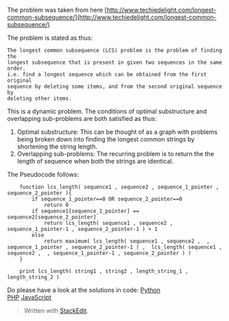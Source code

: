 The problem was taken from here [http://www.techiedelight.com/longest-common-subsequence/](http://www.techiedelight.com/longest-common-subsequence/)

The problem is stated as thus:  

    The longest common subsequence (LCS) problem is the problem of finding the  
    longest subsequence that is present in given two sequences in the same order.  
    i.e. find a longest sequence which can be obtained from the first original  
    sequence by deleting some items, and from the second original sequence by  
    deleting other items.

This is a dynamic problem. The conditions of optimal substructure and overlapping sub-problems are both satisfied as thus:
1. Optimal substructure: This can be thought of as a graph with problems being broken down into finding the longest common strings by shortening the string length.
2. Overlapping sub-problems: The recurring problem is to return the the length of sequence when both the strings are identical.     

The Pseudocode follows:
```
    function lcs_length( sequence1 , sequence2 , sequence_1_pointer , sequence_2_pointer ){  
	    if sequence_1_pointer==0 OR sequence_2_pointer==0
		    return 0
	    if sequence1[sequence_1_pointer] == sequence2[sequence_2_pointer]
		    return lcs_length( sequence1 , sequence2 , sequence_1_pointer-1 , sequence_2_pointer-1 ) + 1
	    else 
		    return maximum( lcs_length( sequence1 , sequence2 ,  , sequence_1_pointer , sequence_2_pointer-1 ) ,  lcs_length( sequence1 , sequence2 ,  , sequence_1_pointer-1 , sequence_2_pointer ) )
    }  

    print lcs_length( string1 , string2 , length_string_1 , length_string_2 )
 ```

Do please have a look at the solutions in code:
[Python](https://github.com/Trshant/dynamic_problems/blob/master/longest_common_subsequence/longest_common_subsequence.py)  
[PHP]()
[JavaScript]()

> Written with [StackEdit](https://stackedit.io/).

